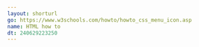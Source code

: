 ```yaml
---
layout: shorturl
go: https://www.w3schools.com/howto/howto_css_menu_icon.asp
name: HTML how to
dt: 240629223250
---
```

